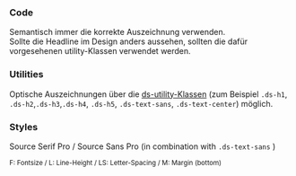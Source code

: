 ### Code 
Semantisch immer die korrekte Auszeichnung verwenden.  
Sollte die Headline im Design anders aussehen, sollten die dafür vorgesehenen utility-Klassen verwendet werden.  

### Utilities  
Optische Auszeichnungen über die [ds-utility-Klassen](#group-utilities-component-typography-utilities) (zum Beispiel `.ds-h1`, `.ds-h2`,`.ds-h3`,`.ds-h4`, `.ds-h5`, `.ds-text-sans`, `.ds-text-center`) möglich.

### Styles  
Source Serif Pro / Source Sans Pro (in combination with `.ds-text-sans` )

<small>F: Fontsize / L: Line-Height / LS: Letter-Spacing / M: Margin (bottom)</small>
